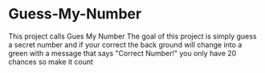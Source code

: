 # Guess-My-Number

This project calls Gues My Number
The goal of this project is simply guess a secret number and if your correct the back ground will change into a green with a message that says "Correct Number!"
you only have 20 chances so make it count

